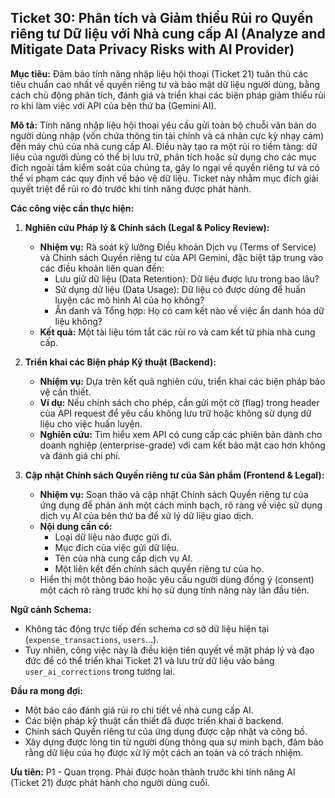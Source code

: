 ## Ticket 30: Phân tích và Giảm thiểu Rủi ro Quyền riêng tư Dữ liệu với Nhà cung cấp AI (Analyze and Mitigate Data Privacy Risks with AI Provider)

**Mục tiêu:** Đảm bảo tính năng nhập liệu hội thoại (Ticket 21) tuân thủ các tiêu chuẩn cao nhất về quyền riêng tư và bảo mật dữ liệu người dùng, bằng cách chủ động phân tích, đánh giá và triển khai các biện pháp giảm thiểu rủi ro khi làm việc với API của bên thứ ba (Gemini AI).

**Mô tả:**
Tính năng nhập liệu hội thoại yêu cầu gửi toàn bộ chuỗi văn bản do người dùng nhập (vốn chứa thông tin tài chính và cá nhân cực kỳ nhạy cảm) đến máy chủ của nhà cung cấp AI. Điều này tạo ra một rủi ro tiềm tàng: dữ liệu của người dùng có thể bị lưu trữ, phân tích hoặc sử dụng cho các mục đích ngoài tầm kiểm soát của chúng ta, gây lo ngại về quyền riêng tư và có thể vi phạm các quy định về bảo vệ dữ liệu. Ticket này nhằm mục đích giải quyết triệt để rủi ro đó trước khi tính năng được phát hành.

**Các công việc cần thực hiện:**

1.  **Nghiên cứu Pháp lý & Chính sách (Legal & Policy Review):**
    -   **Nhiệm vụ:** Rà soát kỹ lưỡng Điều khoản Dịch vụ (Terms of Service) và Chính sách Quyền riêng tư của API Gemini, đặc biệt tập trung vào các điều khoản liên quan đến:
        -   Lưu giữ dữ liệu (Data Retention): Dữ liệu được lưu trong bao lâu?
        -   Sử dụng dữ liệu (Data Usage): Dữ liệu có được dùng để huấn luyện các mô hình AI của họ không?
        -   Ẩn danh và Tổng hợp: Họ có cam kết nào về việc ẩn danh hóa dữ liệu không?
    -   **Kết quả:** Một tài liệu tóm tắt các rủi ro và cam kết từ phía nhà cung cấp.

2.  **Triển khai các Biện pháp Kỹ thuật (Backend):**
    -   **Nhiệm vụ:** Dựa trên kết quả nghiên cứu, triển khai các biện pháp bảo vệ cần thiết.
    -   **Ví dụ:** Nếu chính sách cho phép, cần gửi một cờ (flag) trong header của API request để yêu cầu không lưu trữ hoặc không sử dụng dữ liệu cho việc huấn luyện.
    -   **Nghiên cứu:** Tìm hiểu xem API có cung cấp các phiên bản dành cho doanh nghiệp (enterprise-grade) với cam kết bảo mật cao hơn không và đánh giá chi phí.

3.  **Cập nhật Chính sách Quyền riêng tư của Sản phẩm (Frontend & Legal):**
    -   **Nhiệm vụ:** Soạn thảo và cập nhật Chính sách Quyền riêng tư của ứng dụng để phản ánh một cách minh bạch, rõ ràng về việc sử dụng dịch vụ AI của bên thứ ba để xử lý dữ liệu giao dịch.
    -   **Nội dung cần có:**
        -   Loại dữ liệu nào được gửi đi.
        -   Mục đích của việc gửi dữ liệu.
        -   Tên của nhà cung cấp dịch vụ AI.
        -   Một liên kết đến chính sách quyền riêng tư của họ.
    -   Hiển thị một thông báo hoặc yêu cầu người dùng đồng ý (consent) một cách rõ ràng trước khi họ sử dụng tính năng này lần đầu tiên.

**Ngữ cảnh Schema:**
-   Không tác động trực tiếp đến schema cơ sở dữ liệu hiện tại (`expense_transactions`, `users`...).
-   Tuy nhiên, công việc này là điều kiện tiên quyết về mặt pháp lý và đạo đức để có thể triển khai Ticket 21 và lưu trữ dữ liệu vào bảng `user_ai_corrections` trong tương lai.

**Đầu ra mong đợi:**
-   Một báo cáo đánh giá rủi ro chi tiết về nhà cung cấp AI.
-   Các biện pháp kỹ thuật cần thiết đã được triển khai ở backend.
-   Chính sách Quyền riêng tư của ứng dụng được cập nhật và công bố.
-   Xây dựng được lòng tin từ người dùng thông qua sự minh bạch, đảm bảo rằng dữ liệu của họ được xử lý một cách an toàn và có trách nhiệm.

**Ưu tiên:** P1 - Quan trọng. Phải được hoàn thành trước khi tính năng AI (Ticket 21) được phát hành cho người dùng cuối.